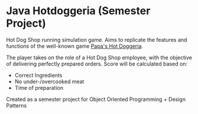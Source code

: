 # Java Hotdoggeria (Semester Project)

Hot Dog Shop running simulation game.
Aims to replicate the features and functions of the well-known game [Papa's Hot Doggeria](https://www.coolmathgames.com/0-papas-hot-doggeria).

The player takes on the role of a Hot Dog Shop employee, with the objective of delivering perfectly prepared orders.
Score will be calculated based on:

- Correct Ingredients
- No under-/overcooked meat
- Time of preparation

Created as a semester project for Object Oriented Programming + Design Patterns
